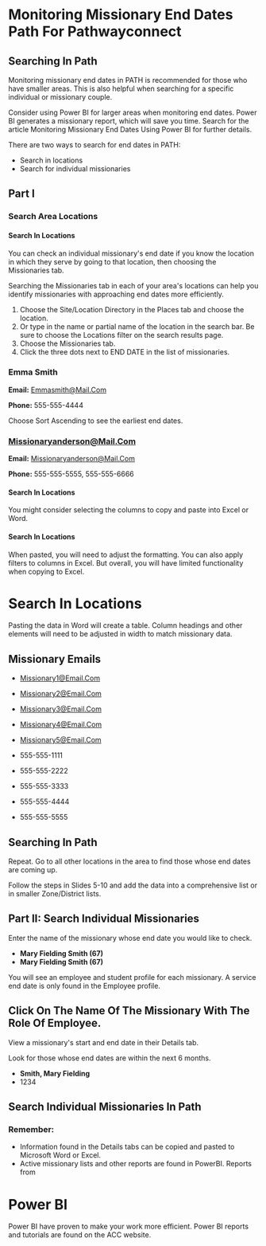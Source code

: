 # Monitoring Missionary End Dates Path For Pathwayconnect

## Searching In Path

Monitoring missionary end dates in PATH is recommended for those who have smaller areas. This is also helpful when searching for a specific individual or missionary couple.

Consider using Power BI for larger areas when monitoring end dates. Power BI generates a missionary report, which will save you time. Search for the article Monitoring Missionary End Dates Using Power BI for further details.

There are two ways to search for end dates in PATH:

- Search in locations
- Search for individual missionaries

## Part I

### Search Area Locations

#### Search In Locations

You can check an individual missionary's end date if you know the location in which they serve by going to that location, then choosing the Missionaries tab.

Searching the Missionaries tab in each of your area's locations can help you identify missionaries with approaching end dates more efficiently.

1. Choose the Site/Location Directory in the Places tab and choose the location.
2. Or type in the name or partial name of the location in the search bar. Be sure to choose the Locations filter on the search results page.
3. Choose the Missionaries tab.
4. Click the three dots next to END DATE in the list of missionaries.

### Emma Smith

**Email:** Emmasmith@Mail.Com

**Phone:** 555-555-4444

Choose Sort Ascending to see the earliest end dates.

### Missionaryanderson@Mail.Com

**Email:** Missionaryanderson@Mail.Com

**Phone:** 555-555-5555, 555-555-6666

#### Search In Locations

You might consider selecting the columns to copy and paste into Excel or Word.

#### Search In Locations

When pasted, you will need to adjust the formatting. You can also apply filters to columns in Excel. But overall, you will have limited functionality when copying to Excel.

# Search In Locations

Pasting the data in Word will create a table. Column headings and other elements will need to be adjusted in width to match missionary data.

## Missionary Emails

- Missionary1@Email.Com
- Missionary2@Email.Com
- Missionary3@Email.Com
- Missionary4@Email.Com
- Missionary5@Email.Com

- 555-555-1111
- 555-555-2222
- 555-555-3333
- 555-555-4444
- 555-555-5555

## Searching In Path

Repeat. Go to all other locations in the area to find those whose end dates are coming up.

Follow the steps in Slides 5-10 and add the data into a comprehensive list or in smaller Zone/District lists.

## Part II: Search Individual Missionaries

Enter the name of the missionary whose end date you would like to check.

- **Mary Fielding Smith (67)**
- **Mary Fielding Smith (67)**

You will see an employee and student profile for each missionary. A service end date is only found in the Employee profile.

## Click On The Name Of The Missionary With The Role Of Employee.

View a missionary's start and end date in their Details tab.

Look for those whose end dates are within the next 6 months.

- **Smith, Mary Fielding**
- 1234

## Search Individual Missionaries In Path

### Remember:

- Information found in the Details tabs can be copied and pasted to Microsoft Word or Excel.
- Active missionary lists and other reports are found in PowerBI. Reports from

# Power BI

Power BI have proven to make your work more efficient. Power BI reports and tutorials are found on the ACC website.

